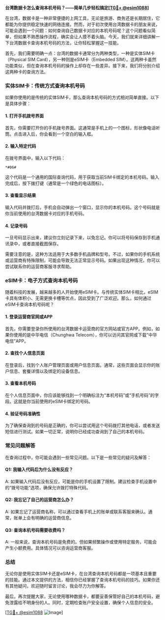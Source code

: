 **台湾数据卡怎么查询本机号码？——简单几步轻松搞定[[TG💪+ @esim1088](https://t.me/s/esim1088)]**

在台湾，数据卡是一种非常便捷的上网工具，无论是旅游、商务还是长期居住，它都能为你提供稳定快速的网络连接。然而，对于初次使用台湾数据卡的朋友来说，可能会遇到一个问题：如何查询自己数据卡对应的本机号码呢？这个问题看似简单，但如果不熟悉操作流程，确实会让人摸不着头脑。今天，我们就来详细讲解一下台湾数据卡查询本机号码的方法，让你轻松掌握这一技能。

首先，我们需要明确一点：台湾的数据卡通常分为两种类型，一种是实体SIM卡（Physical SIM Card），另一种则是eSIM卡（Embedded SIM）。这两种卡虽然功能类似，但在查询本机号码的操作上却存在一些差异。接下来，我们将分别介绍这两种卡的查询方法。

### 实体SIM卡：传统方式查询本机号码

如果你使用的是传统的实体SIM卡，那么查询本机号码的方式相对简单直接。以下是具体步骤：

#### 1. 打开手机拨号界面
首先，你需要打开你的手机拨号界面。这通常是手机上的一个图标，形状像电话听筒。点击进入后，你会看到一个空白的输入框。

#### 2. 输入特定代码
在拨号界面中，输入以下代码：
```
*#06#
```
这个代码是一个通用的国际查询代码，用于获取当前SIM卡绑定的本机号码。输入完成后，按下拨打键（通常是一个绿色的电话图标）。

#### 3. 查看显示结果
输入代码并拨打后，手机会自动弹出一个窗口，显示你的本机号码。这个号码就是你当前使用的台湾数据卡对应的手机号码。

#### 4. 记录号码
一旦号码显示出来，建议你立刻记录下来，以免忘记。你可以将号码保存到手机通讯录中，或者直接截图保存。

需要注意的是，这种方法适用于大多数手机品牌和型号。不过，如果你的手机系统或运营商有特殊限制，可能会导致无法正常显示号码。如果出现这种情况，你可以尝试联系你的运营商客服寻求帮助。

### eSIM卡：电子方式查询本机号码

随着科技的发展，越来越多的人开始使用eSIM卡。与传统实体SIM卡相比，eSIM卡具有体积小、无需更换卡槽等优点，因此受到了广泛欢迎。那么，如何通过eSIM卡查询本机号码呢？

#### 1. 登录运营商官网或APP
首先，你需要登录你所使用的台湾数据卡运营商的官方网站或官方APP。例如，如果你使用的是中华电信（Chunghwa Telecom），你可以访问其官网或下载“中华电信”APP。

#### 2. 查找个人信息页面
在登录后，找到个人账户管理页面或用户信息页面。通常，这些页面会显示你的账户信息、套餐详情以及绑定的设备信息。

#### 3. 查看本机号码
在个人信息页面中，你应该能够找到一个明确标注为“本机号码”或“手机号码”的字段。这就是你当前使用的eSIM卡绑定的号码。

#### 4. 验证号码准确性
为了确保查询到的号码是正确的，你可以尝试用这个号码拨打其他电话，或者发送短信进行测试。如果一切正常，说明你已经成功查询到了自己的本机号码。

### 常见问题解答

在查询过程中，你可能会遇到一些常见问题。以下是一些常见的疑问及解答：

#### Q1: 我输入代码后为什么没有反应？
A: 如果输入代码后没有反应，可能是你的手机设置了限制。建议检查手机设置中的“拨号功能”选项，确保允许拨打特殊代码。

#### Q2: 我忘记了自己的运营商怎么办？
A: 如果忘记了运营商名称，可以通过查看手机上的账单或联系客服来确认。通常，账单上会有明确的运营商信息。

#### Q3: 查询本机号码需要收费吗？
A: 一般来说，查询本机号码是免费的。但如果频繁操作或使用特定服务，可能会产生小额费用。具体情况可以咨询运营商客服。

### 总结

无论你是使用实体SIM卡还是eSIM卡，在台湾查询本机号码都是一项基本且重要的技能。通过本文提供的方法，相信你已经掌握了查询本机号码的技巧。如果你还有其他疑问，欢迎随时留言讨论，我会尽力为你解答。

最后，再次提醒大家，无论使用哪种数据卡，都要妥善保管好自己的本机号码，避免泄露给不明身份的人。同时，定期检查账户安全设置，确保个人信息的安全。

[[TG💪+ @esim1088](https://t.me/s/esim1088) ![Image](https://i.postimg.cc/4NQfJmqS/Snipaste-2025-05-13-00-14-12.png)]